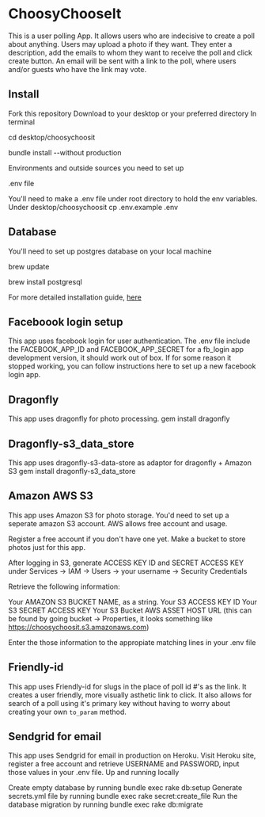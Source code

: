 # ChoosyChooseIt

This is a user polling App.  It allows users who are indecisive to create a poll about anything.  Users may upload a photo if they want.  They enter a description, add the emails to whom they want to receive the poll and click create button.  An email will be sent with a link to the poll, where users and/or guests who have the link may vote.  

## Install

Fork this repository
Download to your desktop or your preferred directory
In terminal

cd desktop/choosychoosit

bundle install --without production

Environments and outside sources you need to set up

.env file

You'll need to make a .env file under root directory to hold the env variables.
Under desktop/choosychoosit cp .env.example .env

## Database

You'll need to set up postgres database on your local machine

brew update

brew install postgresql

For more detailed installation guide, <a href="http://www.moncefbelyamani.com/how-to-install-postgresql-on-a-mac-with-homebrew-and-lunchy/" target="_blank">here</a>

## Faceboook login setup

This app uses facebook login for user authentication.
The .env file include the FACEBOOK_APP_ID and FACEBOOK_APP_SECRET for a fb_login app development version, it should work out of box. If for some reason it stopped working, you can follow instructions here to set up a new facebook login app.

## Dragonfly

This app uses dragonfly for photo processing.
gem install dragonfly

## Dragonfly-s3_data_store

This app uses dragonfly-s3-data-store as adaptor for dragonfly + Amazon S3
gem install dragonfly-s3_data_store

## Amazon AWS S3

This app uses Amazon S3 for photo storage. You'd need to set up a seperate amazon S3 account. AWS allows free account and usage.

Register a free account if you don't have one yet. Make a bucket to store photos just for this app.

After logging in S3, generate ACCESS KEY ID and SECRET ACCESS KEY under Services -> IAM -> Users -> your username -> Security Credentials

Retrieve the following information:

Your AMAZON S3 BUCKET NAME, as a string.
Your S3 ACCESS KEY ID
Your S3 SECRET ACCESS KEY
Your S3 Bucket AWS ASSET HOST URL (this can be found by going bucket -> Properties, it looks something like https://choosychoosit.s3.amazonaws.com)

Enter the those information to the appropiate matching lines in your .env file

## Friendly-id

This app uses Friendly-id for slugs in the place of poll id #'s as the link.  It creates a user friendly, more visually asthetic link to click.  It also allows for search of a poll using it's primary key without having to worry about creating your own `to_param` method.


## Sendgrid for email

This app uses Sendgrid for email in production on Heroku.
Visit Heroku site, register a free account and retrieve USERNAME and PASSWORD, input those values in your .env file.
Up and running locally

Create empty database by running bundle exec rake db:setup
Generate secrets.yml file by running bundle exec rake secret:create_file
Run the database migration by running bundle exec rake db:migrate
